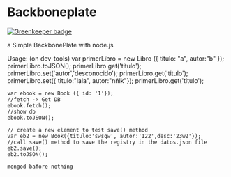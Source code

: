 Backboneplate
=============

[![Greenkeeper badge](https://badges.greenkeeper.io/ayxos/Backboneplate_Require.svg)](https://greenkeeper.io/)

a Simple BackbonePlate with node.js

Usage:
  (on dev-tools)
    var primerLibro = new Libro ({ titulo: "a", autor:"b" });
    primerLibro.toJSON();
    primerLibro.get('titulo');
    primerLibro.set('autor','desconocido');
    primerLibro.get('titulo');
    primerLibro.set({ titulo:"lala", autor:"nñlk"});
    primerLibro.get('titulo');

    var ebook = new Book ({ id: '1'});
    //fetch -> Get DB
    ebook.fetch();
    //show db
    ebook.toJSON();

    // create a new element to test save() method
    var eb2 = new Book({titulo:'swsqw', autor:'122',desc:'23w2'});
    //call save() method to save the registry in the datos.json file
    eb2.save();
    eb2.toJSON();

    mongod bafore nothing

